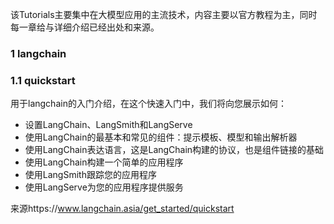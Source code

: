 该Tutorials主要集中在大模型应用的主流技术，内容主要以官方教程为主，同时每一章给与详细介绍已经出处和来源。

### 1 langchain

### 1.1 quickstart

用于langchain的入门介绍，在这个快速入门中，我们将向您展示如何：

- 设置LangChain、LangSmith和LangServe
- 使用LangChain的最基本和常见的组件：提示模板、模型和输出解析器
- 使用LangChain表达语言，这是LangChain构建的协议，也是组件链接的基础
- 使用LangChain构建一个简单的应用程序
- 使用LangSmith跟踪您的应用程序
- 使用LangServe为您的应用程序提供服务

来源https://www.langchain.asia/get_started/quickstart